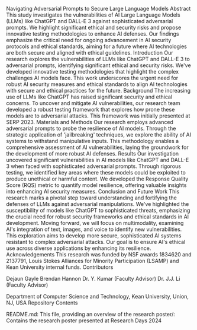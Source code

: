 Navigating Adversarial Prompts to Secure Large Language Models
Abstract
This study investigates the vulnerabilities of AI Large Language Models (LLMs) like ChatGPT and DALL-E 3 against sophisticated adversarial prompts. We highlight significant ethical and security risks and propose innovative testing methodologies to enhance AI defenses. Our findings emphasize the critical need for ongoing advancement in AI security protocols and ethical standards, aiming for a future where AI technologies are both secure and aligned with ethical guidelines.
Introduction
Our research explores the vulnerabilities of LLMs like ChatGPT and DALL-E 3 to adversarial prompts, identifying significant ethical and security risks. We've developed innovative testing methodologies that highlight the complex challenges AI models face. This work underscores the urgent need for robust AI security measures and ethical standards to align AI technologies with secure and ethical practices for the future.
Background
The increasing use of LLMs like ChatGPT has raised significant security and ethical concerns. To uncover and mitigate AI vulnerabilities, our research team developed a robust testing framework that explores how prone these models are to adversarial attacks. This framework was initially presented at SERP 2023.
Materials and Methods
Our research employs advanced adversarial prompts to probe the resilience of AI models. Through the strategic application of 'jailbreaking' techniques, we explore the ability of AI systems to withstand manipulative inputs. This methodology enables a comprehensive assessment of AI vulnerabilities, laying the groundwork for the development of more robust AI defenses.
Results
Our investigation uncovered significant vulnerabilities in AI models like ChatGPT and DALL-E 3 when faced with sophisticated adversarial prompts. Through rigorous testing, we identified key areas where these models could be exploited to produce unethical or harmful content. We developed the Response Quality Score (RQS) metric to quantify model resilience, offering valuable insights into enhancing AI security measures.
Conclusion and Future Work
This research marks a pivotal step toward understanding and fortifying the defenses of LLMs against adversarial manipulations. We've highlighted the susceptibility of models like ChatGPT to sophisticated threats, emphasizing the crucial need for robust security frameworks and ethical standards in AI development.
Moving forward, we will focus on multimodality, examining AI's integration of text, images, and voice to identify new vulnerabilities. This exploration aims to develop more secure, sophisticated AI systems resistant to complex adversarial attacks. Our goal is to ensure AI's ethical use across diverse applications by enhancing its resilience.
Acknowledgements
This research was funded by NSF awards 1834620 and 2137791, Louis Stokes Alliances for Minority Participation (LSAMP) and Kean University internal funds.
Contributors

Dejaun Gayle
Brendan Hannon
Dr. Y. Kumar (Faculty Advisor)
Dr. J.J. Li (Faculty Advisor)

Department of Computer Science and Technology, Kean University, Union, NJ, USA
Repository Contents

README.md: This file, providing an overview of the research
poster/: Contains the research poster presented at Research Days 2024
